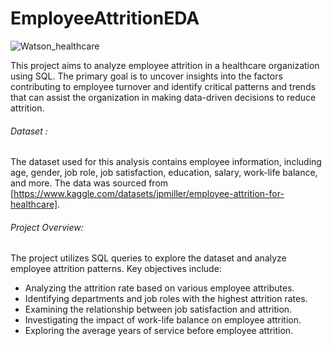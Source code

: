 # EmployeeAttritionEDA
![Watson_healthcare](https://github.com/RituRaniGithub/EmployeeAttritionEDA/assets/97839536/01aa282f-f748-4f2f-906f-3ddaea8cfa81)

This project aims to analyze employee attrition in a healthcare organization using SQL. The primary goal is to uncover insights into the factors contributing to employee turnover and identify critical patterns and trends that can assist the organization in making data-driven decisions to reduce attrition.

###### Dataset :
The dataset used for this analysis contains employee information, including age, gender, job role, job satisfaction, education, salary, work-life balance, and more. The data was sourced from [https://www.kaggle.com/datasets/jpmiller/employee-attrition-for-healthcare].

###### Project Overview:

The project utilizes SQL queries to explore the dataset and analyze employee attrition patterns. Key objectives include:

- Analyzing the attrition rate based on various employee attributes.
- Identifying departments and job roles with the highest attrition rates.
- Examining the relationship between job satisfaction and attrition.
- Investigating the impact of work-life balance on employee attrition.
- Exploring the average years of service before employee attrition.
